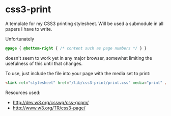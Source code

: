 css3-print
==========

A template for my CSS3 printing stylesheet. Will be used a submodule in all papers I have to write.

Unfortunately
```css
@page { @bottom-right { /* content such as page numbers */ } }
```
doesn't seem to work yet in any major browser, somewhat limiting the usefulness of this until that changes.


To use, just include the file into your page with the media set to print:
```html
<link rel="stylesheet" href="/lib/css3-print/print.css" media="print" />
```

Resources used:
* http://dev.w3.org/csswg/css-gcpm/
* http://www.w3.org/TR/css3-page/